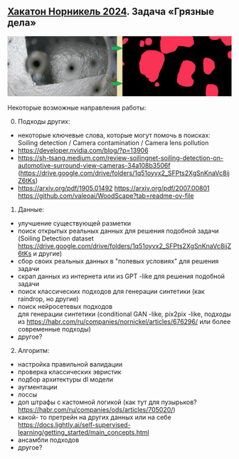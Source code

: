 ## [Хакатон Норникель 2024](https://nornickel-hackathon.ru/). Задача «Грязные дела»

![](task_example.png)

Некоторые возможные направления работы:   
   
0. Подходы других:  
  
- некоторые ключевые слова, которые могут помочь в поисках: Soiling detection / Camera contamination / Camera lens pollution
- https://developer.nvidia.com/blog/?p=13906  
- https://sh-tsang.medium.com/review-soilingnet-soiling-detection-on-automotive-surround-view-cameras-34a108b3506f (https://drive.google.com/drive/folders/1q51oyvx2_SFPts2XgSnKnaVc8ijZ6tKs)  
- https://arxiv.org/pdf/1905.01492 https://arxiv.org/pdf/2007.00801 https://github.com/valeoai/WoodScape?tab=readme-ov-file  
  
1. Данные:   
   
- улучшение существующей разметки   
- поиск открытых реальных данных для решения подобной задачи (Soiling Detection dataset https://drive.google.com/drive/folders/1q51oyvx2_SFPts2XgSnKnaVc8ijZ6tKs и другие)  
- сбор своих реальных данных в "полевых условиях" для решения задачи   
- скрап данных из интернета или из GPT -like для решения подобной задачи    
- поиск классических подходов для генерации синтетики (как raindrop, но другие)   
- поиск нейросетевых подходов    
для генерации синтетики (conditional GAN -like, pix2pix -like, подходы из https://habr.com/ru/companies/nornickel/articles/676296/ или более современные подходы)   
- другое?   
   
2. Алгоритм:   
   
- настройка правильной валидации   
- проверка классических эвристик   
- подбор архитектуры dl модели   
- аугментации  
- лоссы   
- доп штрафы с кастомной логикой (как тут для пузырьков? https://habr.com/ru/companies/ods/articles/705020/)  
- какой- то претрейн на других данных или на себе    
https://docs.lightly.ai/self-supervised-learning/getting_started/main_concepts.html   
- ансамбли подходов   
- другое?
